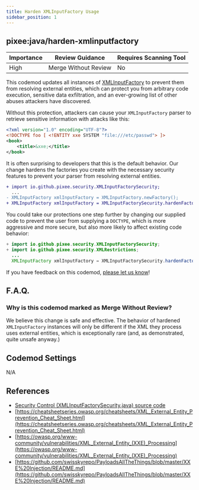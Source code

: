 ```yaml
---
title: Harden XMLInputFactory Usage
sidebar_position: 1
---
```



## pixee:java/harden-xmlinputfactory
| Importance | Review Guidance      | Requires Scanning Tool |
|------------|----------------------|------------------------|
 | High       | Merge Without Review | No                     |

This codemod updates all instances of [XMLInputFactory](https://docs.oracle.com/javase/8/docs/api/javax/xml/stream/XMLInputFactory.html) to prevent them from resolving external entities, which can protect you from arbitrary code execution, sensitive data exfiltration, and an ever-growing list of other abuses attackers have discovered.

Without this protection, attackers can cause your `XMLInputFactory` parser to retrieve sensitive information with attacks like this:

```xml
<?xml version="1.0" encoding="UTF-8"?>
<!DOCTYPE foo [ <!ENTITY xxe SYSTEM "file:///etc/passwd"> ]>
<book>
    <title>&xxe;</title>
</book>
```

It is often surprising to developers that this is the default behavior. Our change hardens the factories you create with the necessary security features to prevent your parser from resolving external entities.

```diff
+ import io.github.pixee.security.XMLInputFactorySecurity;
  ...
- XMLInputFactory xmlInputFactory = XMLInputFactory.newFactory();
+ XMLInputFactory xmlInputFactory = XMLInputFactorySecurity.hardenFactory(XMLInputFactory.newFactory());
```

You could take our protections one step further by changing our supplied code to prevent the user from supplying a `DOCTYPE`, which is more aggressive and more secure, but also more likely to affect existing code behavior:
```java
+ import io.github.pixee.security.XMLInputFactorySecurity;
+ import io.github.pixee.security.XMLRestrictions;
  ...
  XMLInputFactory xmlInputFactory = XMLInputFactorySecurity.hardenFactory(XMLInputFactory.newFactory(), XMLRestrictions.DISALLOW_DOCTYPE);
```

If you have feedback on this codemod, [please let us know](mailto:feedback@pixee.ai)!

## F.A.Q. 

### Why is this codemod marked as Merge Without Review?

We believe this change is safe and effective. The behavior of hardened `XMLInputFactory` instances will only be different if the XML they process uses external entities, which is exceptionally rare (and, as demonstrated, quite unsafe anyway.)   

## Codemod Settings

N/A

## References
* [Security Control (XMLInputFactorySecurity.java) source code](https://github.com/pixee/java-security-toolkit/blob/main/src/main/java/io/github/pixee/security/XMLInputFactorySecurity.java)
* [https://cheatsheetseries.owasp.org/cheatsheets/XML_External_Entity_Prevention_Cheat_Sheet.html](https://cheatsheetseries.owasp.org/cheatsheets/XML_External_Entity_Prevention_Cheat_Sheet.html)
* [https://owasp.org/www-community/vulnerabilities/XML_External_Entity_(XXE)_Processing](https://owasp.org/www-community/vulnerabilities/XML_External_Entity_(XXE)_Processing)
* [https://github.com/swisskyrepo/PayloadsAllTheThings/blob/master/XXE%20Injection/README.md](https://github.com/swisskyrepo/PayloadsAllTheThings/blob/master/XXE%20Injection/README.md)